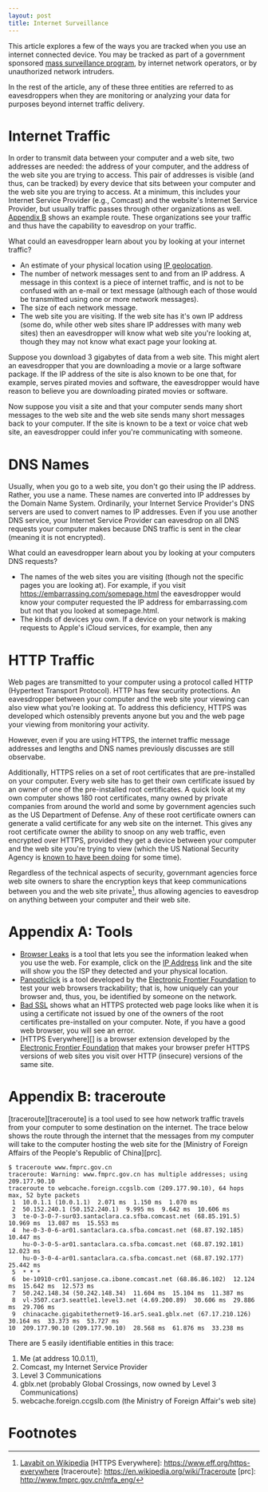 ```yaml
---
layout: post
title: Internet Surveillance
---
```

This article explores a few of the ways you are tracked when you use an
internet connected device.
You may be tracked as part of a government sponsored [mass surveillance program][mass], by
internet network operators, or by unauthorized network intruders.

In the rest of the article, any of these three entities are referred to as eavesdroppers when
they are monitoring or analyzing your data for purposes beyond internet traffic delivery.

# Internet Traffic
In order to transmit data between your computer and a web site, two addresses are needed: the
address of your computer, and the address of the web site you are trying to access. This pair of addresses
is visible (and thus, can be tracked) by every device that sits between your computer and the web site you are trying
to access. At a minimum, this includes your Internet Service Provider (e.g., Comcast) and the website's Internet
Service Provider, but usually traffic passes through other organizations as well. [Appendix B](#appendix-b-traceroute) shows
an example route. These organizations see your traffic and thus have the capability to eavesdrop
on your traffic.

What could an eavesdropper learn about you by looking at your internet traffic?

* An estimate of your physical location using [IP geolocation][geo].
* The number of network messages sent to and from an IP address. A message in this context is a piece
of internet traffic, and is not to be confused with an e-mail or text message (although each of those would be transmitted
using one or more network messages).
* The size of each network message.
* The web site you are visiting. If the web site has it's own IP address (some do, while other web sites share IP addresses with many
web sites) then an eavesdropper will know what web site you're looking at, though they may not know what exact page your looking at.

Suppose you download 3 gigabytes of data from a web site. This might alert an eavesdropper that you are
downloading a movie or a large software package. If the IP address of the site
is also known to be one that, for example, serves pirated movies and software, the eavesdropper would have reason
to believe you are downloading pirated movies or software.

Now suppose you visit a site and that your computer sends many short messages to the web site and the
web site sends many short messages back to your computer. If the site is known to be a text or voice
chat web site, an eavesdropper could infer you're communicating with someone. 

# DNS Names
Usually, when you go to a web site, you don't go their using the IP address. Rather, you use
a name. These names are converted into IP addresses by the Domain Name System. Ordinarily,
your Internet Service Provider's DNS servers are used to convert names to IP addresses. Even
if you use another DNS service, your Internet Service Provider can eavesdrop on all DNS requests
your computer makes because DNS traffic is sent in the clear (meaning it is not encrypted).

What could an eavesdropper learn about you by looking at your computers DNS requests?

* The names of the web sites you are visiting (though not the specific pages you are looking at). For example,
if you visit https://embarrassing.com/somepage.html the eavesdropper would know your computer requested
the IP address for embarrassing.com but not that you looked at somepage.html.
* The kinds of devices you own. If a device on your network is making requests to Apple's iCloud services, for example, then
any

# HTTP Traffic
Web pages are transmitted to your computer using a protocol called HTTP (Hypertext Transport Protocol). HTTP has few security protections.
An eavesdropper between your computer and the web site your viewing can also view what you're looking at. To address
this deficiency, HTTPS was developed which ostensibly prevents anyone but you and the web page your viewing from monitoring
your activity.

However, even if you are using HTTPS, the internet traffic message addresses and lengths and DNS names
previously discusses are still observabe.

Additionally, HTTPS relies on a set of root certificates that are pre-installed on your computer. Every web site
has to get their own certificate issued by an owner of one of the pre-installed root certificates. A quick look at my own
computer shows 180 root certificates, many owned by private companies from around the world and some by government
agencies such as the US Department of Defense. Any of these root certificate owners can generate a valid certificate
for any web site on the internet. This gives any root certificate owner the ability to snoop on any web traffic, even
encrypted over HTTPS, provided they get a device between your computer and the web site you're trying to view (which the
US National Security Agency is [known to have been doing][nsa] for some time).

Regardless of the technical aspects of security, governmant agencies force web site owners to share the
encryption keys that keep communications between you and the web site private[^lava], thus allowing agencies to
eavesdrop on anything between your computer and their web site.

# Appendix A: Tools

* [Browser Leaks][] is a tool that lets you see the information leaked when you use the web. For example, click on
the [IP Address][ip] link and the site will show you the ISP they detected and your physical location.
* [Panopticlick][] is a tool developed by the [Electronic Frontier Foundation][eff] to test your web browsers
trackability; that is, how uniquely can your browser and, thus, you, be identified by someone on the network.
* [Bad SSL][selfsigned] shows what an HTTPS protected web page looks like when it is using a certificate not
issued by one of the owners of the root certificates pre-installed on your computer. Note, if you have a good
web browser, you will see an error.
* [HTTPS Everywhere][] is a browser extension developed by the [Electronic Frontier Foundation][eff]
that makes your browser prefer HTTPS versions of web sites you visit over HTTP (insecure) versions of the same site.

# Appendix B: traceroute

[traceroute][traceroute] is a tool used to see how network traffic travels from your computer to some
destination on the internet. The trace below shows the route through the internet that the messages from my computer
will take to the computer hosting the web site for the [Ministry of Foreign Affairs of the People's Republic of China][prc].

    $ traceroute www.fmprc.gov.cn
    traceroute: Warning: www.fmprc.gov.cn has multiple addresses; using 209.177.90.10
    traceroute to webcache.foreign.ccgslb.com (209.177.90.10), 64 hops max, 52 byte packets
     1  10.0.1.1 (10.0.1.1)  2.071 ms  1.150 ms  1.070 ms
     2  50.152.240.1 (50.152.240.1)  9.995 ms  9.642 ms  10.606 ms
     3  te-0-3-0-7-sur03.santaclara.ca.sfba.comcast.net (68.85.191.5)  10.969 ms  13.087 ms  15.553 ms
     4  he-0-3-0-6-ar01.santaclara.ca.sfba.comcast.net (68.87.192.185)  10.447 ms
        hu-0-3-0-5-ar01.santaclara.ca.sfba.comcast.net (68.87.192.181)  12.023 ms
        hu-0-3-0-4-ar01.santaclara.ca.sfba.comcast.net (68.87.192.177)  25.442 ms
     5  * * *
     6  be-10910-cr01.sanjose.ca.ibone.comcast.net (68.86.86.102)  12.124 ms  15.642 ms  12.573 ms
     7  50.242.148.34 (50.242.148.34)  11.604 ms  15.104 ms  11.387 ms
     8  vl-3507.car3.seattle1.level3.net (4.69.200.89)  30.606 ms  29.886 ms  29.706 ms
     9  chinacache.gigabitethernet9-16.ar5.sea1.gblx.net (67.17.210.126)  30.164 ms  33.373 ms  53.727 ms
    10  209.177.90.10 (209.177.90.10)  28.568 ms  61.876 ms  33.238 ms

There are 5 easily identifiable entities in this trace:

1. Me (at address 10.0.1.1),
2. Comcast, my Internet Service Provider
3. Level 3 Communications
4. gblx.net (probably Global Crossings, now owned by Level 3 Communications)
5. webcache.foreign.ccgslb.com (the Ministry of Foreign Affair's web site)

# Footnotes

[mass]: https://en.wikipedia.org/wiki/Mass_surveillance_in_the_United_States
[geo]: https://en.wikipedia.org/wiki/Geolocation_software
[Browser Leaks]: https://www.browserleaks.com/
[ip]: https://www.browserleaks.com/whois
[Panopticlick]: https://panopticlick.eff.org/
[eff]: https://www.eff.org/
[nsa]: https://en.wikipedia.org/wiki/Room_641A
[selfsigned]: https://self-signed.badssl.com/
[^lava]: [Lavabit on Wikipedia](https://en.wikipedia.org/wiki/Lavabit)
[HTTPS Everywhere]: https://www.eff.org/https-everywhere
[traceroute]: https://en.wikipedia.org/wiki/Traceroute
[prc]: http://www.fmprc.gov.cn/mfa_eng/
